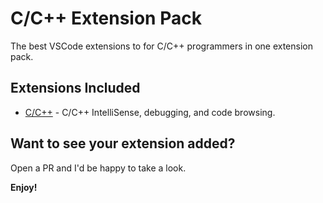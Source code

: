 # C/C++ Extension Pack

The best VSCode extensions to for C/C++ programmers in one extension pack.

## Extensions Included

* [C/C++](https://marketplace.visualstudio.com/items?itemName=ms-vscode.cpptools) - C/C++ IntelliSense, debugging, and code browsing.

## Want to see your extension added?

Open a PR and I'd be happy to take a look.

**Enjoy!**
